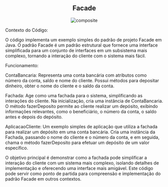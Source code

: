 <h2 align="center">Facade</center></h2>

<p align="center">
  <img src="https://github.com/larissasouz/Bertoti/assets/102266928/30ff31e9-173f-4dd6-b4a6-40436e30395c" alt="composite">
</p>


Contexto do Código:

O código implementa um exemplo simples do padrão de projeto Facade em Java. O padrão Facade é um padrão estrutural que fornece uma interface simplificada para um conjunto de interfaces em um subsistema mais complexo, tornando a interação do cliente com o sistema mais fácil.

Funcionamento:

ContaBancaria: Representa uma conta bancária com atributos como número da conta, saldo e nome do cliente. Possui métodos para depositar dinheiro, obter o nome do cliente e o saldo da conta.

Fachada: Age como uma fachada para o sistema, simplificando as interações do cliente. Na inicialização, cria uma instância de ContaBancaria. O método fazerDeposito permite ao cliente realizar um depósito, exibindo informações relevantes, como o beneficiário, o número da conta, o saldo antes e depois do depósito.

AplicacaoCliente: Um exemplo simples de aplicação que utiliza a fachada para realizar um depósito em uma conta bancária. Cria uma instância da Fachada, passando o nome do cliente e o número da conta, e em seguida, chama o método fazerDeposito para efetuar um depósito de um valor específico.

O objetivo principal é demonstrar como a fachada pode simplificar a interação do cliente com um sistema mais complexo, isolando detalhes de implementação e oferecendo uma interface mais amigável. Este código pode servir como ponto de partida para compreensão e implementação do padrão Facade em outros contextos.
